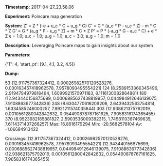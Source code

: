 **Timestamp:** 2017-04-27_23.58.06

**Experiment:** Poincare map generation

**System:**
Z' = Z * (-e + u_c * C + u_g * G) 
C' = C * (a_c * P - u_c * Z) - m * C * Z 
G' = G * (a_g * P - u_g * Z) + m * C * Z 
P' = P * (-a_g * G - a_c * C) + e * Z 
e = 1.0; u_c = 1.0; u_g = 1.0; a_c = 3.0; a_g = 1.0; m = 1.0

**Description:** Leveraging Poincare maps to gain insights about our system

**Parameters:**

{'T': 4, 'start_pt': [9.1, 4.1, 3.2, 4.5]}

**Dump:**

53
(12.911757367324412, 0.00026982570120528276, 0.030163457418962578, 7.9578093495554221)
124
(8.2589153366345496, 2.9194794979818464, 1.6099921570971183, 8.1116130082864881)
180
(12.943440156875699, 0.0006885627438819957, 0.044984912646139075, 7.9108863677342836)
248
(8.6304770616209208, 2.6439432563754814, 1.6334585246000257, 7.9921211574035844)
303
(12.938621375792019, 0.0010561280042842632, 0.054490878767161625, 7.9058316174365455)
370
(8.9523982185881827, 2.5903536009382315, 1.7458110367469635, 7.6114371437266257)
Max:
16.8916179294
Min:
-20.5682578104
Av:
-1.06684913422


Crossings:
(12.911757367324412, 0.00026982570120528276, 0.030163457418962578, 7.9578093495554221)
(12.943440156875699, 0.0006885627438819957, 0.044984912646139075, 7.9108863677342836)
(12.938621375792019, 0.0010561280042842632, 0.054490878767161625, 7.9058316174365455)